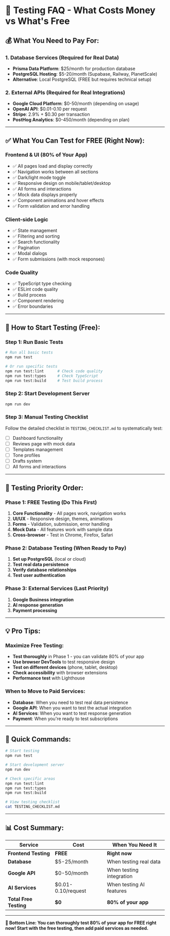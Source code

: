 # 🧪 Testing FAQ - What Costs Money vs What's Free

## **💰 What You Need to Pay For:**

### **1. Database Services (Required for Real Data)**
- **Prisma Data Platform**: $25/month for production database
- **PostgreSQL Hosting**: $5-20/month (Supabase, Railway, PlanetScale)
- **Alternative**: Local PostgreSQL (FREE but requires technical setup)

### **2. External APIs (Required for Real Integrations)**
- **Google Cloud Platform**: $0-50/month (depending on usage)
- **OpenAI API**: $0.01-0.10 per request
- **Stripe**: 2.9% + $0.30 per transaction
- **PostHog Analytics**: $0-450/month (depending on plan)

---

## **✅ What You Can Test for FREE (Right Now):**

### **Frontend & UI (80% of Your App)**
- ✅ All pages load and display correctly
- ✅ Navigation works between all sections
- ✅ Dark/light mode toggle
- ✅ Responsive design on mobile/tablet/desktop
- ✅ All forms and interactions
- ✅ Mock data displays properly
- ✅ Component animations and hover effects
- ✅ Form validation and error handling

### **Client-side Logic**
- ✅ State management
- ✅ Filtering and sorting
- ✅ Search functionality
- ✅ Pagination
- ✅ Modal dialogs
- ✅ Form submissions (with mock responses)

### **Code Quality**
- ✅ TypeScript type checking
- ✅ ESLint code quality
- ✅ Build process
- ✅ Component rendering
- ✅ Error boundaries

---

## **🚀 How to Start Testing (Free):**

### **Step 1: Run Basic Tests**
```bash
# Run all basic tests
npm run test

# Or run specific tests
npm run test:lint      # Check code quality
npm run test:types     # Check TypeScript
npm run test:build     # Test build process
```

### **Step 2: Start Development Server**
```bash
npm run dev
```

### **Step 3: Manual Testing Checklist**
Follow the detailed checklist in `TESTING_CHECKLIST.md` to systematically test:
- [ ] Dashboard functionality
- [ ] Reviews page with mock data
- [ ] Templates management
- [ ] Tone profiles
- [ ] Drafts system
- [ ] All forms and interactions

---

## **🎯 Testing Priority Order:**

### **Phase 1: FREE Testing (Do This First)**
1. **Core Functionality** - All pages work, navigation works
2. **UI/UX** - Responsive design, themes, animations
3. **Forms** - Validation, submission, error handling
4. **Mock Data** - All features work with sample data
5. **Cross-browser** - Test in Chrome, Firefox, Safari

### **Phase 2: Database Testing (When Ready to Pay)**
1. **Set up PostgreSQL** (local or cloud)
2. **Test real data persistence**
3. **Verify database relationships**
4. **Test user authentication**

### **Phase 3: External Services (Last Priority)**
1. **Google Business integration**
2. **AI response generation**
3. **Payment processing**

---

## **💡 Pro Tips:**

### **Maximize Free Testing:**
- **Test thoroughly** in Phase 1 - you can validate 80% of your app
- **Use browser DevTools** to test responsive design
- **Test on different devices** (phone, tablet, desktop)
- **Check accessibility** with browser extensions
- **Performance test** with Lighthouse

### **When to Move to Paid Services:**
- **Database**: When you need to test real data persistence
- **Google API**: When you want to test the actual integration
- **AI Services**: When you want to test response generation
- **Payment**: When you're ready to test subscriptions

---

## **🔧 Quick Commands:**

```bash
# Start testing
npm run test

# Start development server
npm run dev

# Check specific areas
npm run test:lint
npm run test:types
npm run test:build

# View testing checklist
cat TESTING_CHECKLIST.md
```

---

## **📊 Cost Summary:**

| Service | Cost | When You Need It |
|---------|------|------------------|
| **Frontend Testing** | **FREE** | **Right now** |
| **Database** | $5-25/month | When testing real data |
| **Google API** | $0-50/month | When testing integration |
| **AI Services** | $0.01-0.10/request | When testing AI features |
| **Total Free Testing** | **$0** | **80% of your app** |

---

**🎉 Bottom Line: You can thoroughly test 80% of your app for FREE right now! Start with the free testing, then add paid services as needed.**



